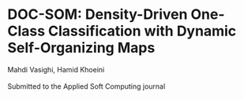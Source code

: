 # DOC-SOM: Density-Driven One-Class Classification with Dynamic Self-Organizing Maps
Mahdi Vasighi, Hamid Khoeini<br><br>
Submitted to the Applied Soft Computing journal
